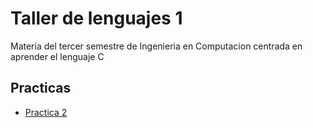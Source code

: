 <h1>Taller de lenguajes 1</h1>

<p>Materia del tercer semestre de Ingenieria en Computacion centrada en aprender el lenguaje C</p>

<h2>Practicas</h2>
<ul>
<li><a href="https://github.com/JuanCruzFerreiraM/Taller-de-Lenguajes-1/tree/master/Practica%202">Practica 2</a></li> 
</ul>